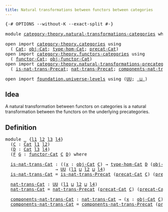 ```yaml
---
title: Natural transformations between functors between categories
---
```


<pre class="Agda"><a id="85" class="Symbol">{-#</a> <a id="89" class="Keyword">OPTIONS</a> <a id="97" class="Pragma">--without-K</a> <a id="109" class="Pragma">--exact-split</a> <a id="123" class="Symbol">#-}</a>

<a id="128" class="Keyword">module</a> <a id="135" href="category-theory.natural-transformations-categories.html" class="Module">category-theory.natural-transformations-categories</a> <a id="186" class="Keyword">where</a>

<a id="193" class="Keyword">open</a> <a id="198" class="Keyword">import</a> <a id="205" href="category-theory.categories.html" class="Module">category-theory.categories</a> <a id="232" class="Keyword">using</a>
  <a id="240" class="Symbol">(</a> <a id="242" href="category-theory.categories.html#2113" class="Function">Cat</a><a id="245" class="Symbol">;</a> <a id="247" href="category-theory.categories.html#2313" class="Function">obj-Cat</a><a id="254" class="Symbol">;</a> <a id="256" href="category-theory.categories.html#2443" class="Function">type-hom-Cat</a><a id="268" class="Symbol">;</a> <a id="270" href="category-theory.categories.html#2263" class="Function">precat-Cat</a><a id="280" class="Symbol">)</a>
<a id="282" class="Keyword">open</a> <a id="287" class="Keyword">import</a> <a id="294" href="category-theory.functors-categories.html" class="Module">category-theory.functors-categories</a> <a id="330" class="Keyword">using</a>
  <a id="338" class="Symbol">(</a> <a id="340" href="category-theory.functors-categories.html#819" class="Function">functor-Cat</a><a id="351" class="Symbol">;</a> <a id="353" href="category-theory.functors-categories.html#920" class="Function">obj-functor-Cat</a><a id="368" class="Symbol">)</a>
<a id="370" class="Keyword">open</a> <a id="375" class="Keyword">import</a> <a id="382" href="category-theory.natural-transformations-precategories.html" class="Module">category-theory.natural-transformations-precategories</a> <a id="436" class="Keyword">using</a>
  <a id="444" class="Symbol">(</a> <a id="446" href="category-theory.natural-transformations-precategories.html#1117" class="Function">is-nat-trans-Precat</a><a id="465" class="Symbol">;</a> <a id="467" href="category-theory.natural-transformations-precategories.html#1497" class="Function">nat-trans-Precat</a><a id="483" class="Symbol">;</a> <a id="485" href="category-theory.natural-transformations-precategories.html#1723" class="Function">components-nat-trans-Precat</a><a id="512" class="Symbol">)</a>
  
<a id="517" class="Keyword">open</a> <a id="522" class="Keyword">import</a> <a id="529" href="foundation.universe-levels.html" class="Module">foundation.universe-levels</a> <a id="556" class="Keyword">using</a> <a id="562" class="Symbol">(</a><a id="563" href="foundation-core.universe-levels.html#235" class="Primitive">UU</a><a id="565" class="Symbol">;</a> <a id="567" href="Agda.Primitive.html#810" class="Primitive Operator">_⊔_</a><a id="570" class="Symbol">)</a>
</pre>
## Idea

A natural transformation between functors on categories is a natural transformation between the functors on the underlying precategories.

## Definition

<pre class="Agda"><a id="748" class="Keyword">module</a> <a id="755" href="category-theory.natural-transformations-categories.html#755" class="Module">_</a> <a id="757" class="Symbol">{</a><a id="758" href="category-theory.natural-transformations-categories.html#758" class="Bound">l1</a> <a id="761" href="category-theory.natural-transformations-categories.html#761" class="Bound">l2</a> <a id="764" href="category-theory.natural-transformations-categories.html#764" class="Bound">l3</a> <a id="767" href="category-theory.natural-transformations-categories.html#767" class="Bound">l4</a><a id="769" class="Symbol">}</a>
  <a id="773" class="Symbol">(</a><a id="774" href="category-theory.natural-transformations-categories.html#774" class="Bound">C</a> <a id="776" class="Symbol">:</a> <a id="778" href="category-theory.categories.html#2113" class="Function">Cat</a> <a id="782" href="category-theory.natural-transformations-categories.html#758" class="Bound">l1</a> <a id="785" href="category-theory.natural-transformations-categories.html#761" class="Bound">l2</a><a id="787" class="Symbol">)</a>
  <a id="791" class="Symbol">(</a><a id="792" href="category-theory.natural-transformations-categories.html#792" class="Bound">D</a> <a id="794" class="Symbol">:</a> <a id="796" href="category-theory.categories.html#2113" class="Function">Cat</a> <a id="800" href="category-theory.natural-transformations-categories.html#764" class="Bound">l3</a> <a id="803" href="category-theory.natural-transformations-categories.html#767" class="Bound">l4</a><a id="805" class="Symbol">)</a>
  <a id="809" class="Symbol">(</a><a id="810" href="category-theory.natural-transformations-categories.html#810" class="Bound">F</a> <a id="812" href="category-theory.natural-transformations-categories.html#812" class="Bound">G</a> <a id="814" class="Symbol">:</a> <a id="816" href="category-theory.functors-categories.html#819" class="Function">functor-Cat</a> <a id="828" href="category-theory.natural-transformations-categories.html#774" class="Bound">C</a> <a id="830" href="category-theory.natural-transformations-categories.html#792" class="Bound">D</a><a id="831" class="Symbol">)</a> <a id="833" class="Keyword">where</a>

  <a id="842" href="category-theory.natural-transformations-categories.html#842" class="Function">is-nat-trans-Cat</a> <a id="859" class="Symbol">:</a> <a id="861" class="Symbol">((</a><a id="863" href="category-theory.natural-transformations-categories.html#863" class="Bound">x</a> <a id="865" class="Symbol">:</a> <a id="867" href="category-theory.categories.html#2313" class="Function">obj-Cat</a> <a id="875" href="category-theory.natural-transformations-categories.html#774" class="Bound">C</a><a id="876" class="Symbol">)</a> <a id="878" class="Symbol">→</a> <a id="880" href="category-theory.categories.html#2443" class="Function">type-hom-Cat</a> <a id="893" href="category-theory.natural-transformations-categories.html#792" class="Bound">D</a> <a id="895" class="Symbol">(</a><a id="896" href="category-theory.functors-categories.html#920" class="Function">obj-functor-Cat</a> <a id="912" href="category-theory.natural-transformations-categories.html#774" class="Bound">C</a> <a id="914" href="category-theory.natural-transformations-categories.html#792" class="Bound">D</a> <a id="916" href="category-theory.natural-transformations-categories.html#810" class="Bound">F</a> <a id="918" href="category-theory.natural-transformations-categories.html#863" class="Bound">x</a><a id="919" class="Symbol">)</a> <a id="921" class="Symbol">(</a><a id="922" href="category-theory.functors-categories.html#920" class="Function">obj-functor-Cat</a> <a id="938" href="category-theory.natural-transformations-categories.html#774" class="Bound">C</a> <a id="940" href="category-theory.natural-transformations-categories.html#792" class="Bound">D</a> <a id="942" href="category-theory.natural-transformations-categories.html#812" class="Bound">G</a> <a id="944" href="category-theory.natural-transformations-categories.html#863" class="Bound">x</a><a id="945" class="Symbol">))</a>
                   <a id="967" class="Symbol">→</a> <a id="969" href="foundation-core.universe-levels.html#235" class="Primitive">UU</a> <a id="972" class="Symbol">(</a><a id="973" href="category-theory.natural-transformations-categories.html#758" class="Bound">l1</a> <a id="976" href="Agda.Primitive.html#810" class="Primitive Operator">⊔</a> <a id="978" href="category-theory.natural-transformations-categories.html#761" class="Bound">l2</a> <a id="981" href="Agda.Primitive.html#810" class="Primitive Operator">⊔</a> <a id="983" href="category-theory.natural-transformations-categories.html#767" class="Bound">l4</a><a id="985" class="Symbol">)</a>
  <a id="989" href="category-theory.natural-transformations-categories.html#842" class="Function">is-nat-trans-Cat</a> <a id="1006" class="Symbol">=</a> <a id="1008" href="category-theory.natural-transformations-precategories.html#1117" class="Function">is-nat-trans-Precat</a> <a id="1028" class="Symbol">(</a><a id="1029" href="category-theory.categories.html#2263" class="Function">precat-Cat</a> <a id="1040" href="category-theory.natural-transformations-categories.html#774" class="Bound">C</a><a id="1041" class="Symbol">)</a> <a id="1043" class="Symbol">(</a><a id="1044" href="category-theory.categories.html#2263" class="Function">precat-Cat</a> <a id="1055" href="category-theory.natural-transformations-categories.html#792" class="Bound">D</a><a id="1056" class="Symbol">)</a> <a id="1058" href="category-theory.natural-transformations-categories.html#810" class="Bound">F</a> <a id="1060" href="category-theory.natural-transformations-categories.html#812" class="Bound">G</a>

  <a id="1065" href="category-theory.natural-transformations-categories.html#1065" class="Function">nat-trans-Cat</a> <a id="1079" class="Symbol">:</a> <a id="1081" href="foundation-core.universe-levels.html#235" class="Primitive">UU</a> <a id="1084" class="Symbol">(</a><a id="1085" href="category-theory.natural-transformations-categories.html#758" class="Bound">l1</a> <a id="1088" href="Agda.Primitive.html#810" class="Primitive Operator">⊔</a> <a id="1090" href="category-theory.natural-transformations-categories.html#761" class="Bound">l2</a> <a id="1093" href="Agda.Primitive.html#810" class="Primitive Operator">⊔</a> <a id="1095" href="category-theory.natural-transformations-categories.html#767" class="Bound">l4</a><a id="1097" class="Symbol">)</a>
  <a id="1101" href="category-theory.natural-transformations-categories.html#1065" class="Function">nat-trans-Cat</a> <a id="1115" class="Symbol">=</a> <a id="1117" href="category-theory.natural-transformations-precategories.html#1497" class="Function">nat-trans-Precat</a> <a id="1134" class="Symbol">(</a><a id="1135" href="category-theory.categories.html#2263" class="Function">precat-Cat</a> <a id="1146" href="category-theory.natural-transformations-categories.html#774" class="Bound">C</a><a id="1147" class="Symbol">)</a> <a id="1149" class="Symbol">(</a><a id="1150" href="category-theory.categories.html#2263" class="Function">precat-Cat</a> <a id="1161" href="category-theory.natural-transformations-categories.html#792" class="Bound">D</a><a id="1162" class="Symbol">)</a> <a id="1164" href="category-theory.natural-transformations-categories.html#810" class="Bound">F</a> <a id="1166" href="category-theory.natural-transformations-categories.html#812" class="Bound">G</a>

  <a id="1171" href="category-theory.natural-transformations-categories.html#1171" class="Function">components-nat-trans-Cat</a> <a id="1196" class="Symbol">:</a> <a id="1198" href="category-theory.natural-transformations-categories.html#1065" class="Function">nat-trans-Cat</a> <a id="1212" class="Symbol">→</a> <a id="1214" class="Symbol">(</a><a id="1215" href="category-theory.natural-transformations-categories.html#1215" class="Bound">x</a> <a id="1217" class="Symbol">:</a> <a id="1219" href="category-theory.categories.html#2313" class="Function">obj-Cat</a> <a id="1227" href="category-theory.natural-transformations-categories.html#774" class="Bound">C</a><a id="1228" class="Symbol">)</a> <a id="1230" class="Symbol">→</a> <a id="1232" href="category-theory.categories.html#2443" class="Function">type-hom-Cat</a> <a id="1245" href="category-theory.natural-transformations-categories.html#792" class="Bound">D</a> <a id="1247" class="Symbol">(</a><a id="1248" href="category-theory.functors-categories.html#920" class="Function">obj-functor-Cat</a> <a id="1264" href="category-theory.natural-transformations-categories.html#774" class="Bound">C</a> <a id="1266" href="category-theory.natural-transformations-categories.html#792" class="Bound">D</a> <a id="1268" href="category-theory.natural-transformations-categories.html#810" class="Bound">F</a> <a id="1270" href="category-theory.natural-transformations-categories.html#1215" class="Bound">x</a><a id="1271" class="Symbol">)</a> <a id="1273" class="Symbol">(</a><a id="1274" href="category-theory.functors-categories.html#920" class="Function">obj-functor-Cat</a> <a id="1290" href="category-theory.natural-transformations-categories.html#774" class="Bound">C</a> <a id="1292" href="category-theory.natural-transformations-categories.html#792" class="Bound">D</a> <a id="1294" href="category-theory.natural-transformations-categories.html#812" class="Bound">G</a> <a id="1296" href="category-theory.natural-transformations-categories.html#1215" class="Bound">x</a><a id="1297" class="Symbol">)</a>
  <a id="1301" href="category-theory.natural-transformations-categories.html#1171" class="Function">components-nat-trans-Cat</a> <a id="1326" class="Symbol">=</a> <a id="1328" href="category-theory.natural-transformations-precategories.html#1723" class="Function">components-nat-trans-Precat</a> <a id="1356" class="Symbol">(</a><a id="1357" href="category-theory.categories.html#2263" class="Function">precat-Cat</a> <a id="1368" href="category-theory.natural-transformations-categories.html#774" class="Bound">C</a><a id="1369" class="Symbol">)</a> <a id="1371" class="Symbol">(</a><a id="1372" href="category-theory.categories.html#2263" class="Function">precat-Cat</a> <a id="1383" href="category-theory.natural-transformations-categories.html#792" class="Bound">D</a><a id="1384" class="Symbol">)</a> <a id="1386" href="category-theory.natural-transformations-categories.html#810" class="Bound">F</a> <a id="1388" href="category-theory.natural-transformations-categories.html#812" class="Bound">G</a>
</pre>